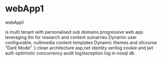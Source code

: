 # webApp1
webApp1

is multi tenant with personalised sub domains
progressive web app
leveraging llm for research and content sumarries
Dynamic user configurable, nultimedia content templates
Dynamic themes and ofcourse "Dark Mode" :)
clean architecture
asp,net identity
serilog
cookie and jwt auth
optimistic concurrency
audit log/exception log in nosql db
